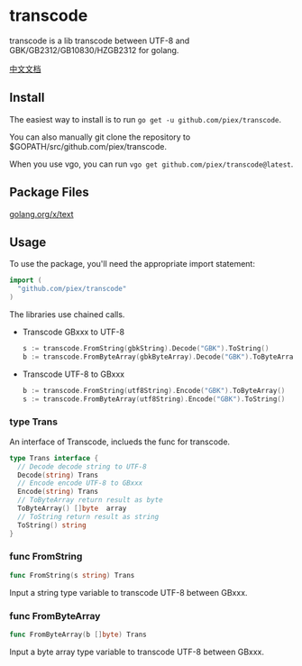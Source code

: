 transcode
=========

transcode is a lib transcode between UTF-8 and GBK/GB2312/GB10830/HZGB2312 for golang.

[中文文档](https://github.com/piex/transcode/blob/master/README-CH.md)

## Install

The easiest way to install is to run `go get -u github.com/piex/transcode`.

You can also manually git clone the repository to $GOPATH/src/github.com/piex/transcode.

When you use vgo, you can run `vgo get github.com/piex/transcode@latest`.

## Package Files

[golang.org/x/text](https://github.com/golang/text/)

## Usage

To use the package, you'll need the appropriate import statement:

```go
import (
  "github.com/piex/transcode"
)
```

The libraries use chained calls.

* Transcode GBxxx to UTF-8
  ```go
  s := transcode.FromString(gbkString).Decode("GBK").ToString()
  b := transcode.FromByteArray(gbkByteArray).Decode("GBK").ToByteArray()
  ```

* Transcode UTF-8 to GBxxx
  ```go
  b := transcode.FromString(utf8String).Encode("GBK").ToByteArray()
  s := transcode.FromByteArray(utf8String).Encode("GBK").ToString()
  ```

### type Trans

An interface of Transcode, inclueds the func for transcode.

```go
type Trans interface {
  // Decode decode string to UTF-8
  Decode(string) Trans 
  // Encode encode UTF-8 to GBxxx
  Encode(string) Trans 
  // ToByteArray return result as byte
  ToByteArray() []byte  array
  // ToString return result as string
  ToString() string    
}
```

### func FromString

```go
func FromString(s string) Trans
```
Input a string type variable to transcode UTF-8 between GBxxx.

### func FromByteArray

```go
func FromByteArray(b []byte) Trans
```
Input a byte array type variable to transcode UTF-8 between GBxxx. 
